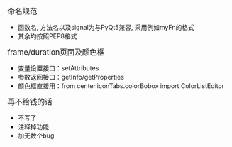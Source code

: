 <p><big>命名规范</big></p>
<ul>
	<li>函数名, 方法名以及signal为与PyQt5兼容, 采用例如myFn的格式</li>
	<li>其余均按照PEP8格式</li>
</ul>

<p><big>frame/duration页面及颜色框</big></p>
<ul>
    <li>变量设置接口：setAttributes</li>
    <li>参数返回接口：getInfo/getProperties</li>
    <li>颜色框直接用：from center.iconTabs.colorBobox import ColorListEditor</li>
</ul>

<p><big>再不给钱的话</big></p>
<ul>
    <li>不写了</li>
    <li>注释掉功能</li>
    <li>加无数个bug</li>
</ul>